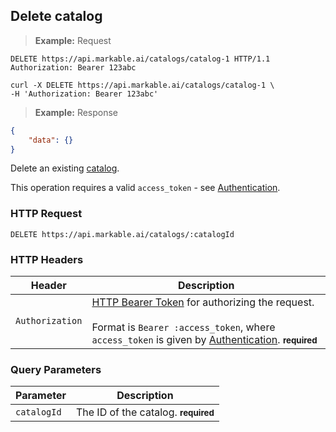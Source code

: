 
## Delete catalog

> **Example:** Request

```http
DELETE https://api.markable.ai/catalogs/catalog-1 HTTP/1.1
Authorization: Bearer 123abc
```

```shell
curl -X DELETE https://api.markable.ai/catalogs/catalog-1 \
-H 'Authorization: Bearer 123abc'
```

> **Example:** Response

```json
{
	"data": {}
}
```


Delete an existing [catalog](#the-catalog-object).

<aside class="notice">
	This operation requires a valid <code>access_token</code> - see <a href="#authentication">Authentication</a>.
</aside>


### HTTP Request

`DELETE https://api.markable.ai/catalogs/:catalogId`


### HTTP Headers

Header       		| Description
----------      	| ----------
`Authorization`     | [HTTP Bearer Token](https://tools.ietf.org/html/rfc6750) for authorizing the request. <br><br>Format is `Bearer :access_token`, where `access_token` is given by [Authentication](#authentication). **<small>required</small>**


### Query Parameters

Parameter 		| Description
---------- 		| ----------
`catalogId` 	| The ID of the catalog. **<small>required</small>**
